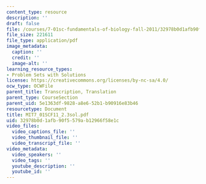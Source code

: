 ```yaml
---
content_type: resource
description: ''
draft: false
file: /courses/7-01sc-fundamentals-of-biology-fall-2011/32978b0d1afb90f5579ab12966f58e1c_MIT7_01SCF11_2.3sol.pdf
file_size: 221611
file_type: application/pdf
image_metadata:
  caption: ''
  credit: ''
  image-alt: ''
learning_resource_types:
- Problem Sets with Solutions
license: https://creativecommons.org/licenses/by-nc-sa/4.0/
ocw_type: OCWFile
parent_title: Transcription, Translation
parent_type: CourseSection
parent_uid: 5e1363df-9828-a8e6-52b1-b90916e83b46
resourcetype: Document
title: MIT7_01SCF11_2.3sol.pdf
uid: 32978b0d-1afb-90f5-579a-b12966f58e1c
video_files:
  video_captions_file: ''
  video_thumbnail_file: ''
  video_transcript_file: ''
video_metadata:
  video_speakers: ''
  video_tags: ''
  youtube_description: ''
  youtube_id: ''
---
```


